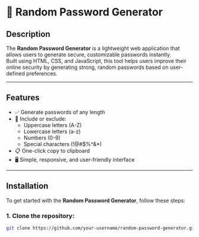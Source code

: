 # 🔐 Random Password Generator

## Description

The **Random Password Generator** is a lightweight web application that allows users to generate secure, customizable passwords instantly.  
Built using HTML, CSS, and JavaScript, this tool helps users improve their online security by generating strong, random passwords based on user-defined preferences.

---

## Features

- ✅ Generate passwords of any length
- 🔢 Include or exclude:
  - Uppercase letters (A-Z)
  - Lowercase letters (a-z)
  - Numbers (0-9)
  - Special characters (!@#$%^&*)
- 📋 One-click copy to clipboard
- 🖥️ Simple, responsive, and user-friendly interface

---

## Installation

To get started with the **Random Password Generator**, follow these steps:

### 1. Clone the repository:

```bash
git clone https://github.com/your-username/random-password-generator.git
